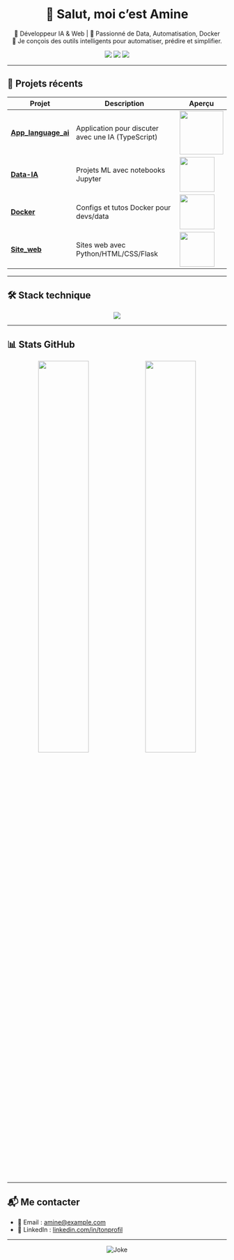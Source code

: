 <!-- README.md - Profil GitHub professionnel -->

<!-- ===================== BANNIÈRE PRINCIPALE ===================== -->
<h1 align="center">👋 Salut, moi c’est Amine</h1>
<p align="center">
  🚀 Développeur IA & Web | 🧠 Passionné de Data, Automatisation, Docker<br>
  🎯 Je conçois des outils intelligents pour automatiser, prédire et simplifier.
</p>

<!-- ===================== BADGES CONTACT ===================== -->
<p align="center">
  <a href="mailto:amine@example.com"><img src="https://img.shields.io/badge/Email-Me%20contacter-red?style=flat&logo=gmail"></a>
  <a href="https://github.com/AmineSbh"><img src="https://img.shields.io/github/followers/AmineSbh?label=Suivre&style=social"></a>
  <a href="https://linkedin.com/in/tonprofil"><img src="https://img.shields.io/badge/LinkedIn-Profil-blue?logo=linkedin"></a>
</p>

---

<!-- ===================== PROJETS PHARES ===================== -->
## 🚀 Projets récents

| Projet | Description | Aperçu |
|--------|-------------|--------|
| [**App_language_ai**](https://github.com/AmineSbh/App_language_ai) | Application pour discuter avec une IA (TypeScript) | <img src="https://media.giphy.com/media/IauL6LvGNlT3ffhcqq/giphy.gif" width="100"> |
| [**Data-IA**](https://github.com/AmineSbh/Data-IA) | Projets ML avec notebooks Jupyter | <img src="https://img.icons8.com/color/96/artificial-intelligence.png" width="80"> |
| [**Docker**](https://github.com/AmineSbh/Docker) | Configs et tutos Docker pour devs/data | <img src="https://img.icons8.com/color/96/docker.png" width="80"> |
| [**Site_web**](https://github.com/AmineSbh/Site_web) | Sites web avec Python/HTML/CSS/Flask | <img src="https://img.icons8.com/color/96/web.png" width="80"> |

---

<!-- ===================== STACK TECHNIQUE ===================== -->
## 🛠️ Stack technique

<p align="center">
  <img src="https://skillicons.dev/icons?i=python,typescript,docker,javascript,jupyter,git,github,linux,vscode" />
</p>

---

<!-- ===================== STATS ===================== -->
## 📊 Stats GitHub

<p align="center">
  <img src="https://github-readme-stats.vercel.app/api?username=AmineSbh&show_icons=true&theme=dark" width="48%">
  <img src="https://github-readme-stats.vercel.app/api/top-langs/?username=AmineSbh&layout=compact&theme=dark" width="48%">
</p>

---

<!-- ===================== CONTACT ===================== -->
## 📬 Me contacter

- 📧 Email : [amine@example.com](mailto:amine@example.com)  
- 💼 LinkedIn : [linkedin.com/in/tonprofil](https://linkedin.com/in/tonprofil)

---

<!-- ===================== FUN ===================== -->
<p align="center">
  <img src="https://readme-jokes.vercel.app/api?theme=dark" alt="Joke" />
</p>
